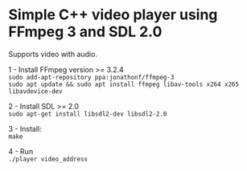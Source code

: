 # Simple C++ video player using FFmpeg 3 and SDL 2.0 

Supports video with audio.

1 - Install FFmpeg version >= 3.2.4<br />
        ```
        sudo add-apt-repository ppa:jonathonf/ffmpeg-3
        ```
        <br />
        ```
        sudo apt update && sudo apt install ffmpeg libav-tools x264 x265 libavdevice-dev
        ```

2 - Install SDL >= 2.0<br />
        ```
        sudo apt-get install libsdl2-dev libsdl2-2.0
        ```

3 - Install:<br />
        ```
        make
        ```

4 - Run<br />
    ```
    ./player video_address
    ```